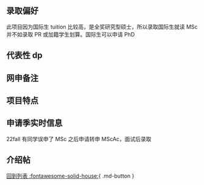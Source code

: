 ## 录取偏好

此项目因为国际生 tuition 比较高，是全奖研究型硕士，所以录取国际生就读 MSc 并不如录取 PR 或加籍学生划算。国际生可以申请 PhD

## 代表性 dp

## 网申备注

## 项目特点

## 申请季实时信息

22fall 有同学误申了 MSc 之后申请转申 MScAc，面试后录取

## 介绍帖

[回到列表 :fontawesome-solid-house:](选校梯度.md){ .md-button }
